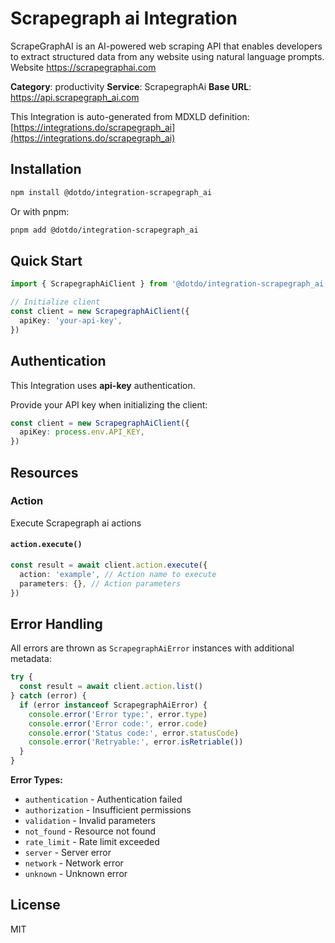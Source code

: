 # Scrapegraph ai Integration

ScrapeGraphAI is an AI-powered web scraping API that enables developers to extract structured data from any website using natural language prompts. Website https://scrapegraphai.com

**Category**: productivity
**Service**: ScrapegraphAi
**Base URL**: https://api.scrapegraph_ai.com

This Integration is auto-generated from MDXLD definition: [https://integrations.do/scrapegraph_ai](https://integrations.do/scrapegraph_ai)

## Installation

```bash
npm install @dotdo/integration-scrapegraph_ai
```

Or with pnpm:

```bash
pnpm add @dotdo/integration-scrapegraph_ai
```

## Quick Start

```typescript
import { ScrapegraphAiClient } from '@dotdo/integration-scrapegraph_ai'

// Initialize client
const client = new ScrapegraphAiClient({
  apiKey: 'your-api-key',
})
```

## Authentication

This Integration uses **api-key** authentication.

Provide your API key when initializing the client:

```typescript
const client = new ScrapegraphAiClient({
  apiKey: process.env.API_KEY,
})
```

## Resources

### Action

Execute Scrapegraph ai actions

#### `action.execute()`

```typescript
const result = await client.action.execute({
  action: 'example', // Action name to execute
  parameters: {}, // Action parameters
})
```

## Error Handling

All errors are thrown as `ScrapegraphAiError` instances with additional metadata:

```typescript
try {
  const result = await client.action.list()
} catch (error) {
  if (error instanceof ScrapegraphAiError) {
    console.error('Error type:', error.type)
    console.error('Error code:', error.code)
    console.error('Status code:', error.statusCode)
    console.error('Retryable:', error.isRetriable())
  }
}
```

**Error Types:**

- `authentication` - Authentication failed
- `authorization` - Insufficient permissions
- `validation` - Invalid parameters
- `not_found` - Resource not found
- `rate_limit` - Rate limit exceeded
- `server` - Server error
- `network` - Network error
- `unknown` - Unknown error

## License

MIT
